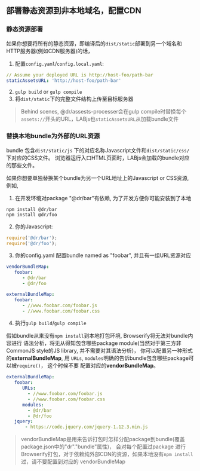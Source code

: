部署静态资源到非本地域名，配置CDN
--------
### 静态资源部署

如果你想要将所有的静态资源，即编译后的`dist/static`部署到另一个域名和HTTP服务器(例如CDN服务器)的话，
1. 配置`config.yaml`/`config.local.yaml`:
```yaml
// Assume your deployed URL is http://host-foo/path-bar
staticAssetsURL: 'http://host-foo/path-bar'
```
2. `gulp build` or `gulp compile`
3. 将`dist/static`下的完整文件结构上传至目标服务器
> Behind scenes, @dr/assests-processer会在gulp compile时替换每个`assets://`开头的URL，LABjs也`staticAssetsURL`从加载bundle文件

### 替换本地bundle为外部的URL资源
bundle 包含`dist/static/js` 下的对应名称Javascript文件和`dist/static/css/`下对应的CSS文件。
浏览器运行入口HTML页面时，LABjs会加载的bundle对应的那些文件。

如果你想要单独替换某个bundle为另一个URL地址上的Javascript or CSS资源,
例如, 
1. 在开发环境对package "@dr/bar"有依赖, 为了开发方便你可能安装到了本地
```
npm install @dr/bar
npm install @dr/foo
```
2. 你的Javascript:
```js
require('@dr/bar');
require('@dr/foo');
```
3. 你的config.yaml 配置bundle named as "foobar", 并且有一组URL资源对应
```yaml
vendorBundleMap:
   foobar:
      - @dr/bar
      - @dr/foo

externalBundleMap:
   foobar:
      - //www.foobar.com/foobar.js
      - //www.foobar.com/foobar.css
```
4. 执行`gulp build`/`gulp compile`

假如bundle从来没有`npm install`到本地打包环境, Browserify将无法对bundle内容进行
语法分析，将无从得知包含哪些package module(当然对于第三方非CommonJS style的JS
library, 并不需要对其语法分析)， 你可以配置另一种形式的**externalBundleMap**, 用
`URLs`, `modules`明确的告诉bundle包含哪些package可以被`require()`， 这个时候不要
配置对应的**vendorBundleMap**。
```yaml
externalBundleMap:
   foobar:
      URLs:
        - //www.foobar.com/foobar.js
        - //www.foobar.com/foobar.css
      modules:
        - @dr/bar
        - @dr/foo
   jquery:
       - https://code.jquery.com/jquery-1.12.3.min.js
```
> vendorBundleMap是用来告诉打包时怎样分配package到bundle(覆盖package.json中的"dr"."bundle"属性)，
会对每个配置过package
进行Browserify打包，对于依赖纯外部CDN的资源，如果本地没有`npm install`过，请不要配置到对应的
vendorBundleMap

